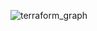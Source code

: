 ![terraform_graph](https://github.com/Faiez92/terraform-tt/assets/67859967/6362bf43-d790-46f2-b74d-7dbc461907af)
